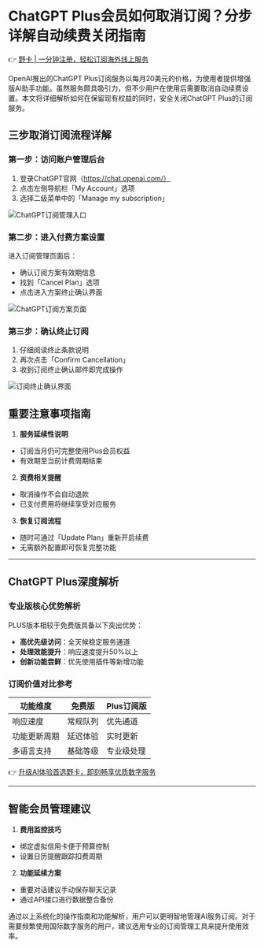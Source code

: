 # ChatGPT Plus会员如何取消订阅？分步详解自动续费关闭指南

👉 [野卡 | 一分钟注册，轻松订阅海外线上服务](https://bbtdd.com/yeka)

OpenAI推出的ChatGPT Plus订阅服务以每月20美元的价格，为使用者提供增强版AI助手功能。虽然服务颇具吸引力，但不少用户在使用后需要取消自动续费设置。本文将详细解析如何在保留现有权益的同时，安全关闭ChatGPT Plus的订阅服务。

## 三步取消订阅流程详解

### 第一步：访问账户管理后台
1. 登录ChatGPT官网（https://chat.openai.com/）
2. 点击左侧导航栏「My Account」选项
3. 选择二级菜单中的「Manage my subscription」

![ChatGPT订阅管理入口](https://bbtdd.com/wp-content/uploads/img/6424023630.webp)

### 第二步：进入付费方案设置
进入订阅管理页面后：
- 确认订阅方案有效期信息
- 找到「Cancel Plan」选项
- 点击进入方案终止确认界面

![ChatGPT订阅方案页面](https://bbtdd.com/wp-content/uploads/img/796351919865775.webp)

### 第三步：确认终止订阅
1. 仔细阅读终止条款说明
2. 再次点击「Confirm Cancellation」
3. 收到订阅终止确认邮件即完成操作

![订阅终止确认界面](https://bbtdd.com/wp-content/uploads/img/82953780317163.webp)

## 重要注意事项指南

1. **服务延续性说明**
- 订阅当月仍可完整使用Plus会员权益
- 有效期至当前计费周期结束
2. **资费相关提醒**
- 取消操作不会自动退款
- 已支付费用将继续享受对应服务
3. **恢复订阅流程**
- 随时可通过「Update Plan」重新开启续费
- 无需额外配置即可恢复完整功能

---

## ChatGPT Plus深度解析

### 专业版核心优势解析
PLUS版本相较于免费版具备以下突出优势：
- **高优先级访问**：全天候稳定服务通道
- **处理效能提升**：响应速度提升50%以上
- **创新功能尝鲜**：优先使用插件等新增功能

### 订阅价值对比参考
| 功能维度       | 免费版             | Plus订阅版         |
|----------------|--------------------|--------------------|
| 响应速度       | 常规队列           | 优先通道           |
| 功能更新周期   | 延迟体验           | 实时更新           |
| 多语言支持     | 基础等级           | 专业级处理         |

👉 [升级AI体验首选野卡，即刻畅享优质数字服务](https://bbtdd.com/yeka)

---

## 智能会员管理建议
1. **费用监控技巧**
- 绑定虚拟信用卡便于预算控制
- 设置日历提醒跟踪扣费周期
2. **功能延续方案**
- 重要对话建议手动保存聊天记录
- 通过API接口进行数据整合备份

通过以上系统化的操作指南和功能解析，用户可以更明智地管理AI服务订阅。对于需要频繁使用国际数字服务的用户，建议选用专业的订阅管理工具来提升使用效率。